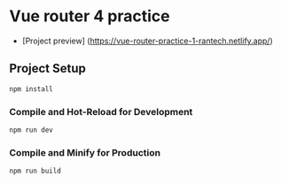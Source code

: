 # Vue router 4 practice

- [Project preview] (https://vue-router-practice-1-rantech.netlify.app/)

## Project Setup

```sh
npm install
```

### Compile and Hot-Reload for Development

```sh
npm run dev
```

### Compile and Minify for Production

```sh
npm run build
```
